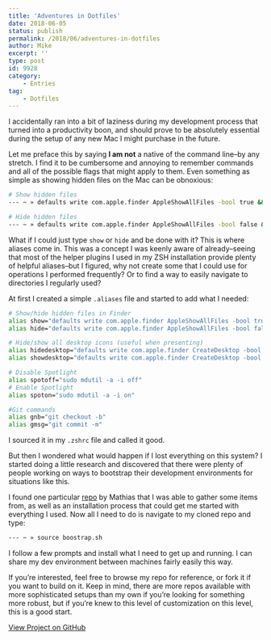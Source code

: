 ```yaml
---
title: 'Adventures in Dotfiles'
date: 2018-06-05
status: publish
permalink: /2018/06/adventures-in-dotfiles
author: Mike
excerpt: ''
type: post
id: 9928
category:
    - Entries
tag:
    - Dotfiles
---
```

I accidentally ran into a bit of laziness during my development process that turned into a productivity boon, and should prove to be absolutely essential during the setup of any new Mac I might purchase in the future.

Let me preface this by saying **I am not** a native of the command line–by any stretch. I find it to be cumbersome and annoying to remember commands and all of the possible flags that might apply to them. Even something as simple as showing hidden files on the Mac can be obnoxious:

```bash
# Show hidden files
--- ~ » defaults write com.apple.finder AppleShowAllFiles -bool true && killall Finder

# Hide hidden files
--- ~ » defaults write com.apple.finder AppleShowAllFiles -bool false && killall Finder
```

What if I could just type `show` or `hide` and be done with it? This is where aliases come in. This was a concept I was keenly aware of already–seeing that most of the helper plugins I used in my ZSH installation provide plenty of helpful aliases–but I figured, why not create some that I could use for operations I performed frequently? Or to find a way to easily navigate to directories I regularly used?

At first I created a simple `.aliases` file and started to add what I needed:

```bash
# Show/hide hidden files in Finder
alias show="defaults write com.apple.finder AppleShowAllFiles -bool true && killall Finder"
alias hide="defaults write com.apple.finder AppleShowAllFiles -bool false && killall Finder"

# Hide/show all desktop icons (useful when presenting)
alias hidedesktop="defaults write com.apple.finder CreateDesktop -bool false && killall Finder"
alias showdesktop="defaults write com.apple.finder CreateDesktop -bool true && killall Finder"

# Disable Spotlight
alias spotoff="sudo mdutil -a -i off"
# Enable Spotlight
alias spoton="sudo mdutil -a -i on"

#Git commands
alias gnb="git checkout -b"
alias gmsg="git commit -m"
```

I sourced it in my `.zshrc` file and called it good.

But then I wondered what would happen if I lost everything on this system? I started doing a little research and discovered that there were plenty of people working on ways to bootstrap their development environments for situations like this.

I found one particular [repo](https://github.com/mathiasbynens/dotfiles) by Mathias that I was able to gather some items from, as well as an installation process that could get me started with everything I used. Now all I need to do is navigate to my cloned repo and type:

```bash
--- ~ » source boostrap.sh
```

I follow a few prompts and install what I need to get up and running. I can share my dev environment between machines fairly easily this way.

If you’re interested, feel free to browse my repo for reference, or fork it if you want to build on it. Keep in mind, there are more repos available with more sophisticated setups than my own if you’re looking for something more robust, but if you’re knew to this level of customization on this level, this is a good start.

[View Project on GitHub](https://github.com/mikemattner/macos-system-setup)